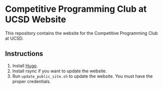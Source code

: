 # Competitive Programming Club at UCSD Website

This repository contains the website for the Competitive Programming Club at
UCSD.

## Instructions

1. Install [Hugo](https://gohugo.io/).
2. Install rsync if you want to update the website.
3. Run `update_public_site.sh` to update the website. You must have the proper credentials.
